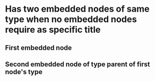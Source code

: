 ﻿# Has two embedded nodes of same type when no embedded nodes require as specific title <node type="TwoWithSameTypeNoTitleReq"/>

## First embedded node <node type="SecondLevel2"/>

## Second embedded node of type parent of first node's type <node type="SecondLevel"/>
